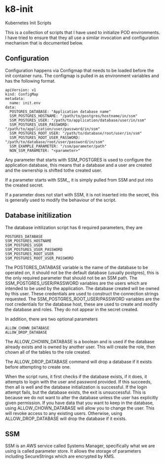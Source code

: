 # k8-init
Kubernetes Init Scripts

This is a collection of scripts that I have used to initialize POD environments. I have tried to ensure that they all use a similar invocation and configuration mechanism that is documented below.

## Configuration

Configuration happens via Configmap that needs to be loaded before the init container runs. The configmap is pulled in as environment variables and has the following format. 
```
apiVersion: v1
kind: ConfigMap
metadata:
  name: init.env
data:
  POSTGRES_DATABASE: "Application database name"
  SSM_POSTGRES_HOSTNAME: "/path/to/postgres/hostname/in/ssm"
  SSM_POSTGRES_USER: "/path/to/application/database/user/in/ssm"
  SSM_POSTGRES_USER_PASSWORD: "/path/to/application/user/password/in/ssm"
  SSM_POSTGRES_ROOT_USER: "/path/to/database/root/user/in/ssm"
  SSM_POSTGRES_ROOT_USER_PASSWORD: "/path/to/database/root/user/password/in/ssm"
  SSM_EXAMPLE_PARAMETER: "/ssm/parameter/path"
  NON_SSM_PARAMETER: "<parameter>"
``` 

Any parameter that starts with SSM_POSTGRES is used to configure the application database, this means that a database and a user are created and the ownership is shifted tothe created user. 

If a parameter starts with SSM_, it is simply pulled from SSM and put into the created secret. 

If a parameter does not start with SSM, it is not inserted into the secret, this is generally used to modify the behaviour of the script. 

## Database initilization
The database initilization script has 6 required parameters, they are
```
POSTGRES_DATABASE
SSM_POSTGRES_HOSTNAME
SSM_POSTGRES_USER
SSM_POSTGRES_USER_PASSWORD
SSM_POSTGRES_ROOT_USER
SSM_POSTGRES_ROOT_USER_PASSWORD
```
The POSTGRES_DATABASE variable is the name of the database to be operated on, it should not be the default database (usually postgres), this is the only required parameter that should not be an SSM path. 
The SSM_POSTGRES_USER/PASSWORD variables are the users which are intended to be used by the application. The database created will be owned by this user. These credentials are used to construct the connection strings requested. 
The SSM_POSTGRES_ROOT_USER/PASSWORD variables are the root credentials for the database host, these are used to create and modify the database and roles. They do not appear in the secret created. 

In addition, there are two optional parameters
```
ALLOW_CHOWN_DATABASE
ALLOW_DROP_DATABASE
```
The ALLOW_CHOWN_DATABASE is a boolean and is used if the database already exists and is owned by another user. This will create the role, then chown all of the tables to the role created. 

The ALLOW_DROP_DATABASE command will drop a database if it exists before attempting to create one.

When the script runs, it first checks if the database exists, if it does, it attempts to login with the user and password provided. If this succeeds, then all is well and the database initialization is successful. 
If the login attempt fails, but the database exists, the exit is unsuccessful. This is because we do not want to alter the database unless the user has explicitly given permission. If you have data that you want to keep in the database, using ALLOW_CHOWN_DATABASE will allow you to change the user. This will revoke access to any existing users. Otherwise, using ALLOW_DROP_DATABASE will drop the database if it exists. 

## SSM

SSM is an AWS service called Systems Manager, specifically what we are using is called parameter store. It allows the storage of parameters including SecureStrings which are encrypted by KMS. 
